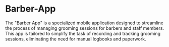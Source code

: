 # Barber-App
The "Barber App" is a specialized mobile application designed to streamline the process of managing grooming sessions for barbers and staff members. This app is tailored to simplify the task of recording and tracking grooming sessions, eliminating the need for manual logbooks and paperwork. 
